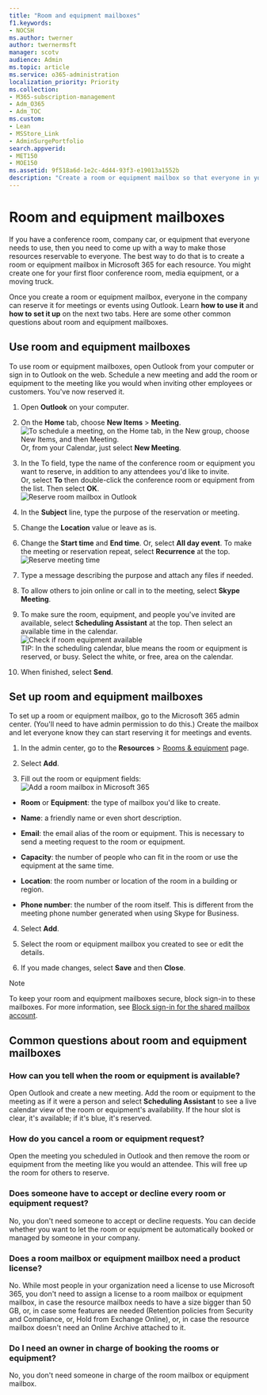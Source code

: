 ```yaml
---
title: "Room and equipment mailboxes"
f1.keywords:
- NOCSH
ms.author: twerner
author: twernermsft
manager: scotv
audience: Admin
ms.topic: article
ms.service: o365-administration
localization_priority: Priority
ms.collection: 
- M365-subscription-management 
- Adm_O365
- Adm_TOC
ms.custom:
- Lean
- MSStore_Link
- AdminSurgePortfolio
search.appverid:
- MET150
- MOE150
ms.assetid: 9f518a6d-1e2c-4d44-93f3-e19013a1552b
description: "Create a room or equipment mailbox so that everyone in your organization can reserve it for meetings or events using Outlook. "
---
```


# Room and equipment mailboxes

If you have a conference room, company car, or equipment that everyone needs to use, then you need to come up with a way to make those resources reservable to everyone. The best way to do that is to create a room or equipment mailbox in Microsoft 365 for each resource. You might create one for your first floor conference room, media equipment, or a moving truck.
  
Once you create a room or equipment mailbox, everyone in the company can reserve it for meetings or events using Outlook. Learn **how to use it** and **how to set it up** on the next two tabs. Here are some other common questions about room and equipment mailboxes. 
  
## Use room and equipment mailboxes

To use room or equipment mailboxes, open Outlook from your computer or sign in to Outlook on the web. Schedule a new meeting and add the room or equipment to the meeting like you would when inviting other employees or customers. You've now reserved it.
  
1. Open **Outlook** on your computer. 
    
2. On the **Home** tab, choose **New Items** \> **Meeting**.<br/>![To schedule a meeting, on the Home tab, in the New group, choose New Items, and then Meeting.](../../media/ffd575a8-1036-4d67-b839-73941fc60276.png)<br/>Or, from your Calendar, just select **New Meeting**.
    
3. In the To field, type the name of the conference room or equipment you want to reserve, in addition to any attendees you'd like to invite.<br/>Or, select **To** then double-click the conference room or equipment from the list. Then select **OK**.<br/>![Reserve room mailbox in Outlook](../../media/4588c806-9fb9-46c9-b2d8-34caa943e28e.png)
  
4. In the **Subject** line, type the purpose of the reservation or meeting. 
    
5. Change the **Location** value or leave as is. 
    
6. Change the **Start time** and **End time**. Or, select **All day event**. To make the meeting or reservation repeat, select **Recurrence** at the top.<br/>![Reserve meeting time](../../media/4b72a0a6-4da2-449e-909e-85ea79f78e2c.png)
  
7. Type a message describing the purpose and attach any files if needed.
    
8. To allow others to join online or call in to the meeting, select **Skype Meeting**.
    
9. To make sure the room, equipment, and people you've invited are available, select **Scheduling Assistant** at the top. Then select an available time in the calendar.<br/> ![Check if room equipment available](../../media/eb0097c6-4263-4b63-bfca-f7c03ad99b4f.png)<br/>TIP: In the scheduling calendar, blue means the room or equipment is reserved, or busy. Select the white, or free, area on the calendar. 
  
10. When finished, select **Send**.
    
## Set up room and equipment mailboxes

To set up a room or equipment mailbox, go to the Microsoft 365 admin center. (You'll need to have admin permission to do this.) Create the mailbox and let everyone know they can start reserving it for meetings and events.
  
1. In the admin center, go to the **Resources** \> [Rooms &amp; equipment](https://go.microsoft.com/fwlink/p/?linkid=2067334) page.
  
2. Select **Add**.
    
3. Fill out the room or equipment fields:<br/>![Add a room mailbox in Microsoft 365](../../media/114d49e3-976e-40ef-b0af-2b0f5c85f15e.png)<br/>
  
  - **Room** or **Equipment**: the type of mailbox you'd like to create.
    
  - **Name**: a friendly name or even short description.
    
  - **Email**: the email alias of the room or equipment. This is necessary to send a meeting request to the room or equipment.
    
  - **Capacity**: the number of people who can fit in the room or use the equipment at the same time.
    
  - **Location**: the room number or location of the room in a building or region.
    
  - **Phone number**: the number of the room itself. This is different from the meeting phone number generated when using Skype for Business.
    
4. Select **Add**.
    
5. Select the room or equipment mailbox you created to see or edit the details.
  
6. If you made changes, select **Save** and then **Close**.

> [!Note]
> To keep your room and equipment mailboxes secure, block sign-in to these mailboxes. For more information, see [Block sign-in for the shared mailbox account](/office365/admin/email/create-a-shared-mailbox#block-sign-in-for-the-shared-mailbox-account).

## Common questions about room and equipment mailboxes

### How can you tell when the room or equipment is available?

Open Outlook and create a new meeting. Add the room or equipment to the meeting as if it were a person and select **Scheduling Assistant** to see a live calendar view of the room or equipment's availability. If the hour slot is clear, it's available; if it's blue, it's reserved. 
  
### How do you cancel a room or equipment request?

Open the meeting you scheduled in Outlook and then remove the room or equipment from the meeting like you would an attendee. This will free up the room for others to reserve.
  
### Does someone have to accept or decline every room or equipment request?

 No, you don't need someone to accept or decline requests. You can decide whether you want to let the room or equipment be automatically booked or managed by someone in your company. 
  
### Does a room mailbox or equipment mailbox need a product license?

No. While most people in your organization need a license to use Microsoft 365, you don't need to assign a license to a room mailbox or equipment mailbox, in case the resource mailbox needs to have a size bigger than 50 GB, or, in case some features are needed (Retention policies from Security and Compliance, or, Hold from Exchange Online), or, in case the resource mailbox doesn't need an Online Archive attached to it.
  
### Do I need an owner in charge of booking the rooms or equipment?

 No, you don't need someone in charge of the room mailbox or equipment mailbox.

